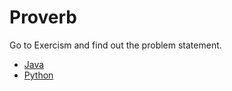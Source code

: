 # Proverb

Go to Exercism and find out the problem statement.

* [Java](https://exercism.org/tracks/java/exercises/proverb)
* [Python](https://exercism.org/tracks/python/exercises/proverb)
